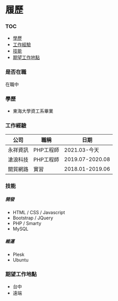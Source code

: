 # 履歷

### TOC
* [學歷](#學歷)
* [工作經驗](#工作經驗)
* [技能](#技能)
* [期望工作地點](#期望工作地點)

### 是否在職
在職中

### 學歷
* 東海大學資工系畢業

### 工作經驗
|公司|職稱|日期|
|---|---|---|
|永祥資訊|PHP工程師|2021.03-今天|
|滄浪科技|PHP工程師|2019.07-2020.08|
|關貿網路|實習|2018.01-2019.06|

### 技能
##### 開發
* HTML / CSS / Javascript
* Bootstrap / JQuery
* PHP / Smarty
* MySQL
##### 維運
* Plesk
* Ubuntu

### 期望工作地點
* 台中
* 遠端

